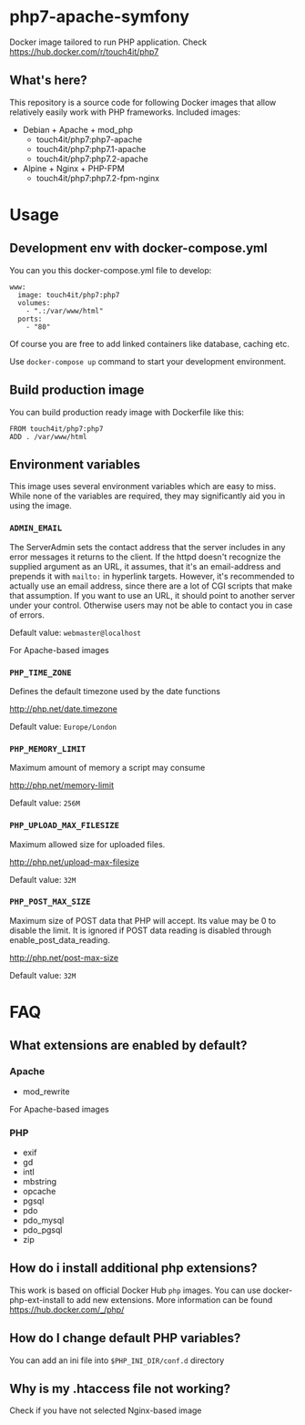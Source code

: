 # php7-apache-symfony
Docker image tailored to run PHP application. Check https://hub.docker.com/r/touch4it/php7

## What's here?

This repository is a source code for following Docker images that allow relatively easily work with PHP frameworks. Included images:

* Debian + Apache + mod_php
  * touch4it/php7:php7-apache
  * touch4it/php7:php7.1-apache
  * touch4it/php7:php7.2-apache
* Alpine + Nginx + PHP-FPM
  * touch4it/php7:php7.2-fpm-nginx

# Usage

## Development env with docker-compose.yml

You can you this docker-compose.yml file to develop:

```
www:
  image: touch4it/php7:php7
  volumes:
    - ".:/var/www/html"
  ports:
    - "80"
```
Of course you are free to add linked containers like database, caching etc.

Use ```docker-compose up``` command to start your development environment.

## Build production image

You can build production ready image with Dockerfile like this:

```
FROM touch4it/php7:php7
ADD . /var/www/html
```

## Environment variables

This image uses several environment variables which are easy to miss. While none of the variables are required, they may significantly aid you in using the image.

### `ADMIN_EMAIL`

The ServerAdmin sets the contact address that the server includes in any error messages it returns to the client.
If the httpd doesn't recognize the supplied argument as an URL, it assumes, that it's an email-address and prepends it with `mailto:` in hyperlink targets.
However, it's recommended to actually use an email address, since there are a lot of CGI scripts that make that assumption.
If you want to use an URL, it should point to another server under your control. Otherwise users may not be able to contact you in case of errors.

Default value: `webmaster@localhost`

For Apache-based images

### `PHP_TIME_ZONE`

Defines the default timezone used by the date functions

http://php.net/date.timezone

Default value: `Europe/London`

### `PHP_MEMORY_LIMIT`

Maximum amount of memory a script may consume

http://php.net/memory-limit

Default value: `256M`

### `PHP_UPLOAD_MAX_FILESIZE`

Maximum allowed size for uploaded files.

http://php.net/upload-max-filesize

Default value: `32M`

### `PHP_POST_MAX_SIZE`

Maximum size of POST data that PHP will accept.
Its value may be 0 to disable the limit.
It is ignored if POST data reading is disabled through enable_post_data_reading.

http://php.net/post-max-size

Default value: `32M`

# FAQ

## What extensions are enabled by default?

### Apache

* mod_rewrite

For Apache-based images

### PHP

* exif
* gd
* intl
* mbstring
* opcache
* pgsql
* pdo
* pdo_mysql
* pdo_pgsql
* zip

## How do i install additional php extensions?
This work is based on official Docker Hub `php` images. You can use docker-php-ext-install to add new extensions. More information can be found https://hub.docker.com/_/php/

## How do I change default PHP variables?
You can add an ini file into `$PHP_INI_DIR/conf.d` directory 

## Why is my .htaccess file not working?
Check if you have not selected Nginx-based image
